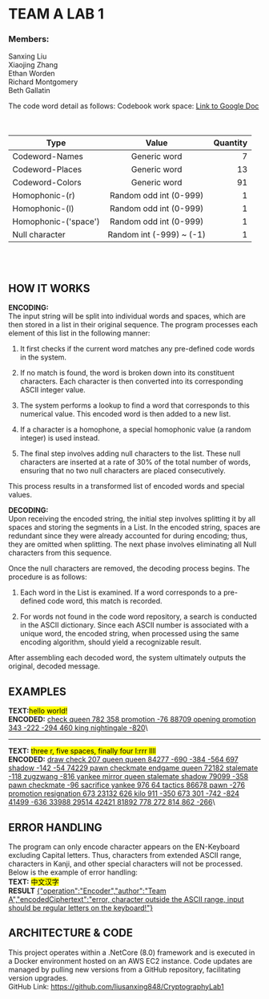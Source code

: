 # TEAM A LAB 1
### Members:
Sanxing Liu\
Xiaojing Zhang\
Ethan Worden\
Richard Montgomery\
Beth Gallatin

The code word detail as follows:
Codebook work space: [Link to Google Doc](https://docs.google.com/spreadsheets/d/1rCPcZ34nXKxOnmgu5WRZBONL1y4N0vczJLod0S6F4zE/edit#gid=0)
<br /><br /><br />

|Type                | Value                  |Quantity|
|--------------------|:----------------------:|-------:|
|Codeword-Names      |Generic word            |7       |
|Codeword-Places     |Generic word            |13      |
|Codeword-Colors     |Generic word            |91      |
|Homophonic-(r)      |Random odd int (0-999)  |1       | 
|Homophonic-(l)      |Random odd int (0-999)  |1       | 
|Homophonic-('space')|Random odd int (0-999)  |1       |
|Null character      |Random int (-999) ~ (-1)|1       |

<br /><br />

## HOW IT WORKS
**ENCODING:**\
The input string will be split into individual words and spaces, which are then stored in a list in their original sequence. The program processes each element of this list in the following manner:

1. It first checks if the current word matches any pre-defined code words in the system.

2. If no match is found, the word is broken down into its constituent characters. Each character is then converted into its corresponding ASCII integer value.

3. The system performs a lookup to find a word that corresponds to this numerical value. This encoded word is then added to a new list.

4. If a character is a homophone, a special homophonic value (a random integer) is used instead.

5. The final step involves adding null characters to the list. These null characters are inserted at a rate of 30% of the total number of words, ensuring that no two null characters are placed consecutively.

This process results in a transformed list of encoded words and special values.
<br />

**DECODING:**\
Upon receiving the encoded string, the initial step involves splitting it by all spaces and storing the segments in a List. In the encoded string, spaces are redundant since they were already accounted for during encoding; thus, they are omitted when splitting. The next phase involves eliminating all Null characters from this sequence.

Once the null characters are removed, the decoding process begins. The procedure is as follows:

1. Each word in the List is examined. If a word corresponds to a pre-defined code word, this match is recorded.

2. For words not found in the code word repository, a search is conducted in the ASCII dictionary. Since each ASCII number is associated with a unique word, the encoded string, when processed using the same encoding algorithm, should yield a recognizable result.

After assembling each decoded word, the system ultimately outputs the original, decoded message.


## EXAMPLES
**TEXT:**<mark>hello world!</mark>\
**ENCODED:** <ins>check queen 782 358 promotion -76 88709 opening promotion 343 -222 -294 460 king nightingale -820</ins>\
***
**TEXT:** <mark>three r, five spaces, finally four l:rrr     llll</mark>\
**ENCODED:** <ins>draw check 207 queen queen 84277 -690 -384 -564 697 shadow -142 -54 74229 pawn checkmate endgame queen 72182 stalemate -118 zugzwang -816 yankee mirror queen stalemate shadow 79099 -358 pawn checkmate -96 sacrifice yankee 976 64 tactics 86678 pawn -276 promotion resignation 673 23132 626 kilo 911 -350 673 301 -742 -824 41499 -636 33988 29514 42421 81892 778 272 814 862 -266</ins>\

## ERROR HANDLING
The program can only encode character appears on the EN-Keyboard excluding Capital letters. Thus, characters from extended ASCII range, characters in Kanji, and other special characters will not be processed. Below is the example of error handling:\
**TEXT:**  <mark>中文汉字</mark>\
**RESULT** <ins>{"operation":"Encoder","author":"Team A","encodedCiphertext":"error, character outside the ASCII range, input should be regular letters on the keyboard!"}</ins>

## ARCHITECTURE & CODE
This project operates within a .NetCore (8.0) framework and is executed in a Docker environment hosted on an AWS EC2 instance. Code updates are managed by pulling new versions from a GitHub repository, facilitating version upgrades.\
GitHub Link: https://github.com/liusanxing848/CryptographyLab1
